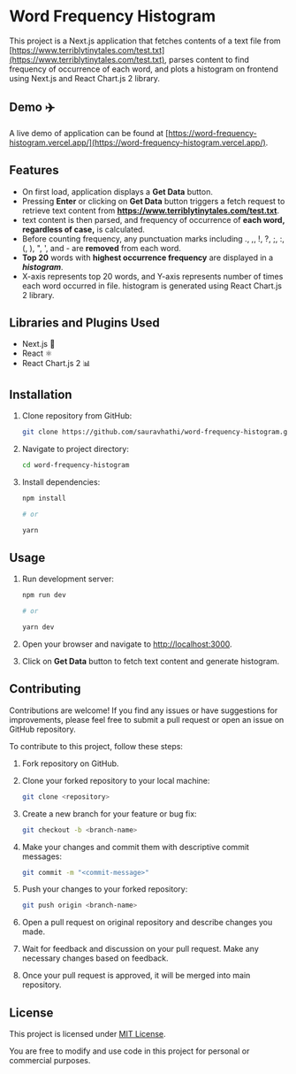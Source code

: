 # Word Frequency Histogram

This project is a Next.js application that fetches contents of a text file from [https://www.terriblytinytales.com/test.txt](https://www.terriblytinytales.com/test.txt), parses content to find frequency of occurrence of each word, and plots a histogram on frontend using Next.js and React Chart.js 2 library.

## Demo ✈️

A live demo of application can be found at [https://word-frequency-histogram.vercel.app/](https://word-frequency-histogram.vercel.app/).

## Features

- On first load, application displays a **Get Data** button.
- Pressing **Enter** or clicking on **Get Data** button triggers a fetch request to retrieve text content from **https://www.terriblytinytales.com/test.txt**.
- text content is then parsed, and frequency of occurrence of **each word, regardless of case,** is calculated.
- Before counting frequency, any punctuation marks including ., ,, !, ?, ;, :, (, ), ", ', and - are **removed** from each word.
-  **Top 20** words with **highest occurrence frequency** are displayed in a ***histogram***.
- X-axis represents top 20 words, and Y-axis represents number of times each word occurred in file. histogram is generated using React Chart.js 2 library.

## Libraries and Plugins Used

- Next.js 🚀
- React ⚛️
- React Chart.js 2 📊

## Installation

1. Clone repository from GitHub:

    ```bash
    git clone https://github.com/sauravhathi/word-frequency-histogram.git
    ```

2. Navigate to project directory:

    ```bash
    cd word-frequency-histogram
    ```

3. Install dependencies:

    ```bash
    npm install

    # or

    yarn
    ```

## Usage

1. Run development server:

    ```bash
    npm run dev

    # or

    yarn dev
    ```

2. Open your browser and navigate to [http://localhost:3000](http://localhost:3000).
3. Click on **Get Data** button to fetch text content and generate histogram.

## Contributing

Contributions are welcome! If you find any issues or have suggestions for improvements, please feel free to submit a pull request or open an issue on GitHub repository.

To contribute to this project, follow these steps:

1. Fork repository on GitHub.
2. Clone your forked repository to your local machine:

    ```bash
    git clone <repository>
    ```

3. Create a new branch for your feature or bug fix:

    ```bash
    git checkout -b <branch-name>
    ```

4. Make your changes and commit them with descriptive commit messages:

    ```bash
    git commit -m "<commit-message>"
    ```

5. Push your changes to your forked repository:

    ```bash
    git push origin <branch-name>
    ```

6. Open a pull request on original repository and describe changes you made.
7. Wait for feedback and discussion on your pull request. Make any necessary changes based on feedback.
8. Once your pull request is approved, it will be merged into main repository.

## License

This project is licensed under [MIT License](https://github.com/sauravhathi/word-frequency-histogram/blob/main/LICENSE).

You are free to modify and use code in this project for personal or commercial purposes.
